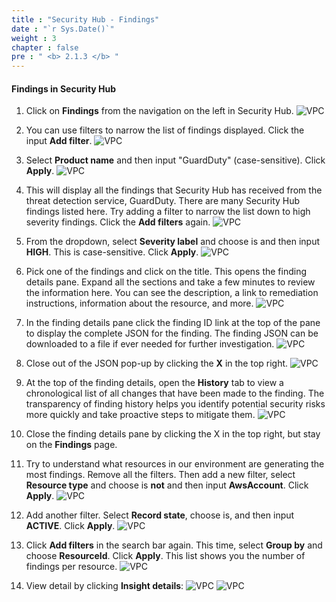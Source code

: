 ```yaml
---
title : "Security Hub - Findings"
date : "`r Sys.Date()`"
weight : 3
chapter : false
pre : " <b> 2.1.3 </b> "
---
```


#### Findings in Security Hub

1. Click on **Findings** from the navigation on the left in Security Hub.
![VPC](/images/2/2.1-AWS-Security-Hub/2.1.3-Security-Hub-Findings/s1.png)
2. You can use filters to narrow the list of findings displayed. Click the input **Add filter**.
![VPC](/images/2/2.1-AWS-Security-Hub/2.1.3-Security-Hub-Findings/s2.png)
3. Select **Product name** and then input "GuardDuty" (case-sensitive). Click **Apply**.
![VPC](/images/2/2.1-AWS-Security-Hub/2.1.3-Security-Hub-Findings/s3.png)
4. This will display all the findings that Security Hub has received from the threat detection service, GuardDuty. There are many Security Hub findings listed here. Try adding a filter to narrow the list down to high severity findings. Click the **Add filters** again.
![VPC](/images/2/2.1-AWS-Security-Hub/2.1.3-Security-Hub-Findings/s4.png)
5. From the dropdown, select **Severity label** and choose is and then input **HIGH**. This is case-sensitive. Click **Apply**.
![VPC](/images/2/2.1-AWS-Security-Hub/2.1.3-Security-Hub-Findings/s5.png)
6. Pick one of the findings and click on the title. This opens the finding details pane. Expand all the sections and take a few minutes to review the information here. You can see the description, a link to remediation instructions, information about the resource, and more.
![VPC](/images/2/2.1-AWS-Security-Hub/2.1.3-Security-Hub-Findings/s6.png)
7. In the finding details pane click the finding ID link at the top of the pane to display the complete JSON for the finding. The finding JSON can be downloaded to a file if ever needed for further investigation.
![VPC](/images/2/2.1-AWS-Security-Hub/2.1.3-Security-Hub-Findings/s7.png)
8. Close out of the JSON pop-up by clicking the **X** in the top right.
![VPC](/images/2/2.1-AWS-Security-Hub/2.1.3-Security-Hub-Findings/s8.png)
9.  At the top of the finding details, open the **History** tab to view a chronological list of all changes that have been made to the finding. The transparency of finding history helps you identify potential security risks more quickly and take proactive steps to mitigate them.
![VPC](/images/2/2.1-AWS-Security-Hub/2.1.3-Security-Hub-Findings/s9.png)
10. Close the finding details pane by clicking the X in the top right, but stay on the **Findings** page.

11. Try to understand what resources in our environment are generating the most findings. Remove all the filters. Then add a new filter, select **Resource type** and choose is **not** and then input **AwsAccount**. Click **Apply**.
![VPC](/images/2/2.1-AWS-Security-Hub/2.1.3-Security-Hub-Findings/s11.png)
12. Add another filter. Select **Record state**, choose is, and then input **ACTIVE**. Click **Apply**.
![VPC](/images/2/2.1-AWS-Security-Hub/2.1.3-Security-Hub-Findings/s12.png)
13. Click **Add filters** in the search bar again. This time, select **Group by** and choose **ResourceId**. Click **Apply**. This list shows you the number of findings per resource.
![VPC](/images/2/2.1-AWS-Security-Hub/2.1.3-Security-Hub-Findings/s13.png)
14. View detail by clicking **Insight details**:
![VPC](/images/2/2.1-AWS-Security-Hub/2.1.3-Security-Hub-Findings/s14.png)
![VPC](/images/2/2.1-AWS-Security-Hub/2.1.3-Security-Hub-Findings/s15.png)